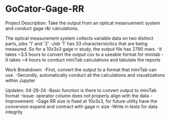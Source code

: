 # GoCator-Gage-RR
Project Description:
Take the output from an optical measruement system and conduct gage r&r calculations.

The opitcal measurement system collects variable data on two distinct parts, jobs '1' and '2'
-Job '1' has 33 characterisictics that are being measured. So for a 10x3x3 gage rr study, the output file has 2790 rows.
  -It takes ~3.5 hours to convert the output csv to a useable format for minitab
  -It takes ~4 hours to conduct miniTab calculations and tabulate the reports

Work Breakdown:
-First, convert the output to a format that miniTab can use.
-Secondly, automatically conduct all the calculations and visualizations within Jupyter 

Updates:
04-28-24
-Basic function is there to convert output to miniTab format
  -Issue: operator column does not properly align with the data
  -Improvement:
    -Gage RR size is fixed at 10x3x3, for future utility have the conversion expand and contract with gage rr size
    -Write in tests for data integrity
